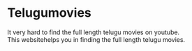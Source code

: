# Telugumovies

It very hard to find the full length telugu movies on youtube. <br>
This websitehelps you in finding the full length telugu movies.

